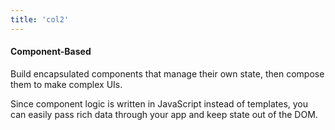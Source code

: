 ```yaml
---
title: 'col2'
---
```

<h4>Component-Based</h4>
<p className="my-4">Build encapsulated components that manage their own state, then compose them to make complex UIs.</p>
<p>Since component logic is written in JavaScript instead of templates, you can easily pass rich data through your app and keep state out of the DOM.</p>
